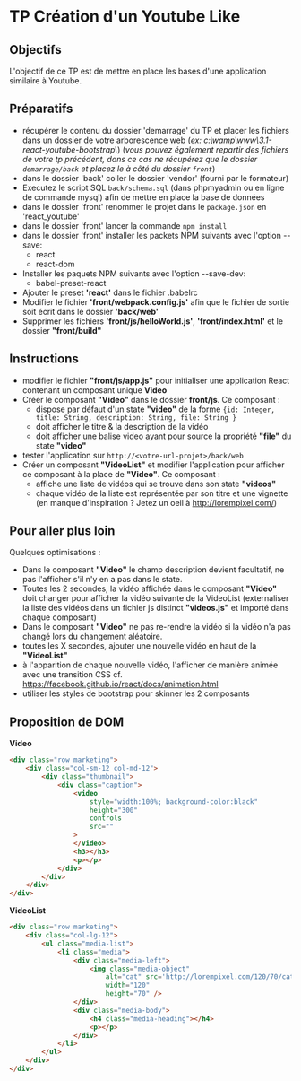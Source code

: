 # TP Création d'un Youtube Like

## Objectifs

L'objectif de ce TP est de mettre en place les bases d'une application similaire à Youtube.

## Préparatifs
- récupérer le contenu du dossier 'demarrage' du TP et placer les fichiers dans un dossier de votre arborescence web (*ex: c:\wamp\www\3.1-react-youtube-bootstrap\\*) (*vous pouvez également repartir des fichiers de votre tp précédent, dans ce cas ne récupérez que le dossier `demarrage/back` et placez le à côté du dossier `front`*)
- dans le dossier 'back' coller le dossier 'vendor' (fourni par le formateur)
- Executez le script SQL `back/schema.sql` (dans phpmyadmin ou en ligne de commande mysql) afin de mettre en place la base de données
- dans le dossier 'front' renommer le projet dans le `package.json` en 'react_youtube'
- dans le dossier 'front' lancer la commande `npm install`
- dans le dossier 'front' installer les packets NPM suivants avec l'option --save:
    + react
    + react-dom
- Installer les paquets NPM suivants avec l'option --save-dev:
    + babel-preset-react
- Ajouter le preset **'react'** dans le fichier .babelrc
- Modifier le fichier **'front/webpack.config.js'** afin que le fichier de sortie soit écrit dans le dossier **'back/web'**
- Supprimer les fichiers **'front/js/helloWorld.js'**, **'front/index.html'** et le dossier **"front/build"**

## Instructions
- modifier le fichier **"front/js/app.js"** pour initialiser une application React contenant un composant unique **Video**
- Créer le composant **"Video"** dans le dossier **front/js**. Ce composant :
    + dispose par défaut d'un state **"video"** de la forme `{id: Integer, title: String, description: String, file: String }`
    + doit afficher le titre & la description de la vidéo
    + doit afficher une balise video ayant pour source la propriété **"file"** du state **"video"**
- tester l'application sur `http://<votre-url-projet>/back/web`
- Créer un composant **"VideoList"** et modifier l'application pour afficher ce composant à la place de **"Video"**. Ce composant :
    + affiche une liste de vidéos qui se trouve dans son state **"videos"**
    + chaque vidéo de la liste est représentée par son titre et une vignette (en manque d'inspiration ? Jetez un oeil à http://lorempixel.com/)


## Pour aller plus loin
Quelques optimisations :
- Dans le composant **"Video"** le champ description devient facultatif, ne pas l'afficher s'il n'y en a pas dans le state.
- Toutes les 2 secondes, la vidéo affichée dans le composant **"Video"** doit changer pour afficher la vidéo suivante de la VideoList (externaliser la liste des vidéos dans un fichier js distinct **"videos.js"** et importé dans chaque composant) 
- Dans le composant **"Video"** ne pas re-rendre la vidéo si la vidéo n'a pas changé lors du changement aléatoire.
- toutes les X secondes, ajouter une nouvelle vidéo en haut de la **"VideoList"**
- à l'apparition de chaque nouvelle vidéo, l'afficher de manière animée avec une transition CSS cf. https://facebook.github.io/react/docs/animation.html
- utiliser les styles de bootstrap pour skinner les 2 composants 

## Proposition de DOM

**Video**
```html
<div class="row marketing">
    <div class="col-sm-12 col-md-12">
        <div class="thumbnail">
            <div class="caption">
                <video
                    style="width:100%; background-color:black"
                    height="300"
                    controls
                    src=""
                >
                </video>
                <h3></h3>
                <p></p>
            </div>
        </div>
    </div>
</div>
```


**VideoList**
```html
<div class="row marketing">
    <div class="col-lg-12">
        <ul class="media-list">
            <li class="media">
                <div class="media-left">
                    <img class="media-object"
                        alt="cat" src='http://lorempixel.com/120/70/cats?r=0.1267489'
                        width="120"
                        height="70" />
                </div>
                <div class="media-body">
                    <h4 class="media-heading"></h4>
                    <p></p>
                </div>
            </li>
        </ul>
    </div>
</div>
```
